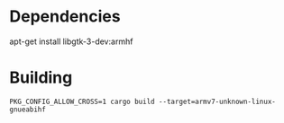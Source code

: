 

# Dependencies

  apt-get install libgtk-3-dev:armhf


# Building

    PKG_CONFIG_ALLOW_CROSS=1 cargo build --target=armv7-unknown-linux-gnueabihf
